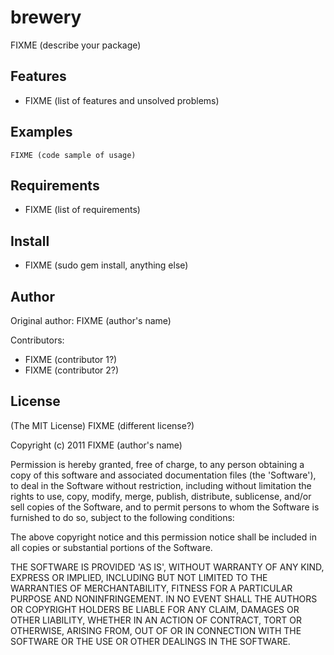 brewery
===========

FIXME (describe your package)

Features
--------

* FIXME (list of features and unsolved problems)

Examples
--------

    FIXME (code sample of usage)

Requirements
------------

* FIXME (list of requirements)

Install
-------

* FIXME (sudo gem install, anything else)

Author
------

Original author: FIXME (author's name)

Contributors:

* FIXME (contributor 1?)
* FIXME (contributor 2?)

License
-------

(The MIT License) FIXME (different license?)

Copyright (c) 2011 FIXME (author's name)

Permission is hereby granted, free of charge, to any person obtaining
a copy of this software and associated documentation files (the
'Software'), to deal in the Software without restriction, including
without limitation the rights to use, copy, modify, merge, publish,
distribute, sublicense, and/or sell copies of the Software, and to
permit persons to whom the Software is furnished to do so, subject to
the following conditions:

The above copyright notice and this permission notice shall be
included in all copies or substantial portions of the Software.

THE SOFTWARE IS PROVIDED 'AS IS', WITHOUT WARRANTY OF ANY KIND,
EXPRESS OR IMPLIED, INCLUDING BUT NOT LIMITED TO THE WARRANTIES OF
MERCHANTABILITY, FITNESS FOR A PARTICULAR PURPOSE AND NONINFRINGEMENT.
IN NO EVENT SHALL THE AUTHORS OR COPYRIGHT HOLDERS BE LIABLE FOR ANY
CLAIM, DAMAGES OR OTHER LIABILITY, WHETHER IN AN ACTION OF CONTRACT,
TORT OR OTHERWISE, ARISING FROM, OUT OF OR IN CONNECTION WITH THE
SOFTWARE OR THE USE OR OTHER DEALINGS IN THE SOFTWARE.
